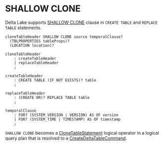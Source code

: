 # SHALLOW CLONE

Delta Lake supports [SHALLOW CLONE](../../sql/DeltaSqlAstBuilder.md#visitClone) clause in `CREATE TABLE` and `REPLACE TABLE` statements.

```antlr
cloneTableHeader SHALLOW CLONE source temporalClause?
  (TBLPROPERTIES tableProps)?
  (LOCATION location)?

cloneTableHeader
    : createTableHeader
    | replaceTableHeader
    ;

createTableHeader
    : CREATE TABLE (IF NOT EXISTS)? table
    ;

replaceTableHeader
    : (CREATE OR)? REPLACE TABLE table
    ;

temporalClause
    : FOR? (SYSTEM_VERSION | VERSION) AS OF version
    | FOR? (SYSTEM_TIME | TIMESTAMP) AS OF timestamp
    ;
```

`SHALLOW CLONE` becomes a [CloneTableStatement](CloneTableStatement.md) logical operator in a logical query plan that is resolved to a [CreateDeltaTableCommand](../create-table/CreateDeltaTableCommand.md).
